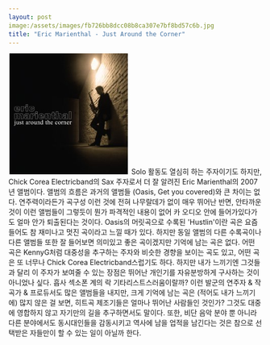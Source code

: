 ```yaml
---
layout: post
image:/assets/images/fb726bb8dcc08b8ca307e7bf8bd57c6b.jpg
title: "Eric Marienthal - Just Around the Corner"
---
```


![image](/assets/images/fb726bb8dcc08b8ca307e7bf8bd57c6b.jpg)
Solo 활동도 열심히 하는 주자이기도 하지만, Chick Corea Electricband의 Sax 주자로서 더 잘 알려진 Eric Marienthal의 2007년 앨범이다. 앨범의 흐름은 과거의 앨범들 (Oasis, Get you covered)와 큰 차이는 없다. 
연주력이라든가 곡구성 이런 것에 전혀 나무랄데가 없이 매우 뛰어난 반면, 안타까운 것이 이런 앨범들이 그렇듯이 뭔가 파격적인 내용이 없어 카 오디오 안에 들어가있다가도 얼마 안가 퇴출된다는 것이다.
Oasis의 머릿곡으로 수록된 'Hustlin'이란 곡은 요즘 들어도 참 재미나고 멋진 곡이라고 느낄 때가 있다. 하지만 동일 앨범의 다른 수록곡이나 다른 앨범들 또한 잘 들어보면 의미있고 좋은 곡이겠지만 기억에 남는 곡은 없다. 어떤 곡은 KennyG처럼 대중성을 추구하는 주자와 비슷한 경향을 보이는 곡도 있고, 어떤 곡은 또 너무나 Chick Corea Electricband스럽기도 하다. 하지만 내가 느끼기엔 그것들과 달리 이 주자가 보여줄 수 있는 장점은 뛰어난 개인기를 자유분방하게 구사하는 것이 아니었나 싶다. 흡사 섹소폰 계의 락 기타리스트스러움이랄까?
이런 발군의 연주자 &amp; 작곡가 &amp; 프로듀서도 많은 앨범들을 내지만, 크게 기억에 남는 곡은 (적어도 내가 느끼기에) 많지 않은 걸 보면, 히트곡 제조기들은 얼마나 뛰어난 사람들인 것인가? 그것도 대중에 영합하지 않고 자기만의 길을 추구하면서도 말이다. 또한, 비단 음악 분야 뿐 아니라 다른 분야에서도 동시대인들을 감동시키고 역사에 남을 업적을 남긴다는 것은 참으로 선택받은 자들만이 할 수 있는 일이 아닐까 한다.


